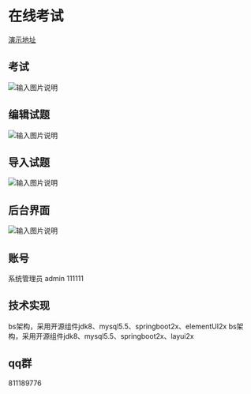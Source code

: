 # 在线考试
[演示地址](http://47.92.221.134:8080)

## 考试
![输入图片说明](https://images.gitee.com/uploads/images/2021/0715/154830_a20c6542_393390.png "屏幕截图.png")

## 编辑试题
![输入图片说明](https://images.gitee.com/uploads/images/2021/0715/155838_336be2cd_393390.png "屏幕截图.png")
## 导入试题
![输入图片说明](https://images.gitee.com/uploads/images/2019/0816/095158_81637199_393390.png)

## 后台界面
![输入图片说明](https://images.gitee.com/uploads/images/2021/0715/155405_bf687e9d_393390.png "屏幕截图.png")

## 账号
系统管理员	admin	111111

## 技术实现
bs架构，采用开源组件jdk8、mysql5.5、springboot2x、elementUI2x
bs架构，采用开源组件jdk8、mysql5.5、springboot2x、layui2x

## qq群
811189776